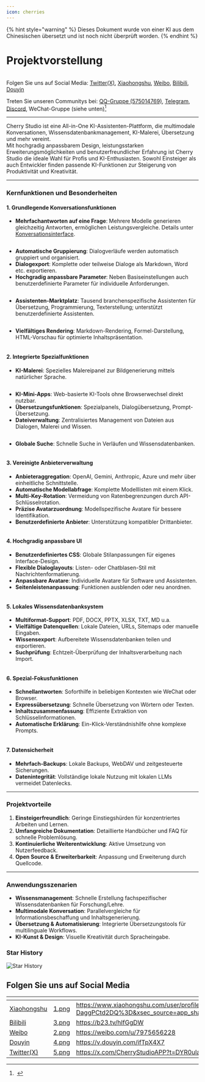```yaml
---
icon: cherries
---
```


{% hint style="warning" %}
Dieses Dokument wurde von einer KI aus dem Chinesischen übersetzt und ist noch nicht überprüft worden.
{% endhint %}

# Projektvorstellung

<figure><img src=".gitbook/assets/docs-readme-banner1.png" alt=""><figcaption></figcaption></figure>

Folgen Sie uns auf Social Media: [Twitter(X)](https://x.com/CherryStudioAPP), [Xiaohongshu](https://www.xiaohongshu.com/user/profile/662b6853000000000b031d9a), [Weibo](https://weibo.com/u/7975656228), [Bilibili](https://space.bilibili.com/3546657515898892), [Douyin](https://www.douyin.com/user/MS4wLjABAAAAmw9A54m5J0hHVMQY5eGrVJ-EHDoOS0hgJ6M1F9MN2Tn2V163A0xrC4_KVzfmQSxC)

Treten Sie unseren Communitys bei: [QQ-Gruppe (575014769)](https://qm.qq.com/q/lo0D4qVZKi), [Telegram](https://t.me/CherryStudioAI), [Discord](https://discord.gg/wez8HtpxqQ), WeChat-Gruppe (siehe unten)[^1]

***

Cherry Studio ist eine All-in-One KI-Assistenten-Plattform, die multimodale Konversationen, Wissensdatenbankmanagement, KI-Malerei, Übersetzung und mehr vereint.\
Mit hochgradig anpassbarem Design, leistungsstarken Erweiterungsmöglichkeiten und benutzerfreundlicher Erfahrung ist Cherry Studio die ideale Wahl für Profis und KI-Enthusiasten. Sowohl Einsteiger als auch Entwickler finden passende KI-Funktionen zur Steigerung von Produktivität und Kreativität.

***

### Kernfunktionen und Besonderheiten

#### **1. Grundlegende Konversationsfunktionen**

* **Mehrfachantworten auf eine Frage**: Mehrere Modelle generieren gleichzeitig Antworten, ermöglichen Leistungsvergleiche. Details unter [Konversationsinterface](cherrystudio/preview/chat.md).

<figure><img src=".gitbook/assets/docs-readme-1 (1).png" alt=""><figcaption></figcaption></figure>

* **Automatische Gruppierung**: Dialogverläufe werden automatisch gruppiert und organisiert.
* **Dialogexport**: Komplette oder teilweise Dialoge als Markdown, Word etc. exportieren.
* **Hochgradig anpassbare Parameter**: Neben Basiseinstellungen auch benutzerdefinierte Parameter für individuelle Anforderungen.

<figure><img src=".gitbook/assets/docs-readme-2 (2).png" alt=""><figcaption></figcaption></figure>

* **Assistenten-Marktplatz**: Tausend branchenspezifische Assistenten für Übersetzung, Programmierung, Texterstellung; unterstützt benutzerdefinierte Assistenten.

<figure><img src=".gitbook/assets/docs-readme-4.png" alt=""><figcaption></figcaption></figure>

* **Vielfältiges Rendering**: Markdown-Rendering, Formel-Darstellung, HTML-Vorschau für optimierte Inhaltspräsentation.

<figure><img src=".gitbook/assets/docs-readme-3 (1).png" alt=""><figcaption></figcaption></figure>

#### **2. Integrierte Spezialfunktionen**

* **KI-Malerei**: Spezielles Malereipanel zur Bildgenerierung mittels natürlicher Sprache.

<figure><img src=".gitbook/assets/docs-readme-5.png" alt=""><figcaption></figcaption></figure>

* **KI-Mini-Apps**: Web-basierte KI-Tools ohne Browserwechsel direkt nutzbar.
* **Übersetzungsfunktionen**: Spezialpanels, Dialogübersetzung, Prompt-Übersetzung.
* **Dateiverwaltung**: Zentralisiertes Management von Dateien aus Dialogen, Malerei und Wissen.

<figure><img src=".gitbook/assets/docs-readme-6.png" alt=""><figcaption></figcaption></figure>

* **Globale Suche**: Schnelle Suche in Verläufen und Wissensdatenbanken.

<figure><img src=".gitbook/assets/docs-readme-7.png" alt=""><figcaption></figcaption></figure>

#### **3. Vereinigte Anbieterverwaltung**

* **Anbieteraggregation**: OpenAI, Gemini, Anthropic, Azure und mehr über einheitliche Schnittstelle.
* **Automatische Modellabfrage**: Komplette Modelllisten mit einem Klick.
* **Multi-Key-Rotation**: Vermeidung von Ratenbegrenzungen durch API-Schlüsselrotation.
* **Präzise Avatarzuordnung**: Modellspezifische Avatare für bessere Identifikation.
* **Benutzerdefinierte Anbieter**: Unterstützung kompatibler Drittanbieter.

<figure><img src=".gitbook/assets/docs-readme-8.png" alt=""><figcaption></figcaption></figure>

#### **4. Hochgradig anpassbare UI**

* **Benutzerdefiniertes CSS**: Globale Stilanpassungen für eigenes Interface-Design.
* **Flexible Dialoglayouts**: Listen- oder Chatblasen-Stil mit Nachrichtenformatierung.
* **Anpassbare Avatare**: Individuelle Avatare für Software und Assistenten.
* **Seitenleistenanpassung**: Funktionen ausblenden oder neu anordnen.

<figure><img src=".gitbook/assets/docs-readme-9.png" alt=""><figcaption></figcaption></figure>

#### **5. Lokales Wissensdatenbanksystem**

* **Multiformat-Support**: PDF, DOCX, PPTX, XLSX, TXT, MD u.a.
* **Vielfältige Datenquellen**: Lokale Dateien, URLs, Sitemaps oder manuelle Eingaben.
* **Wissensexport**: Aufbereitete Wissensdatenbanken teilen und exportieren.
* **Suchprüfung**: Echtzeit-Überprüfung der Inhaltsverarbeitung nach Import.

<figure><img src=".gitbook/assets/docs-readme-10.png" alt=""><figcaption></figcaption></figure>

#### **6. Spezial-Fokusfunktionen**

* **Schnellantworten**: Soforthilfe in beliebigen Kontexten wie WeChat oder Browser.
* **Expressübersetzung**: Schnelle Übersetzung von Wörtern oder Texten.
* **Inhaltszusammenfassung**: Effiziente Extraktion von Schlüsselinformationen.
* **Automatische Erklärung**: Ein-Klick-Verständnishilfe ohne komplexe Prompts.

<figure><img src=".gitbook/assets/docs-readme-11.png" alt=""><figcaption></figcaption></figure>

#### **7. Datensicherheit**

* **Mehrfach-Backups**: Lokale Backups, WebDAV und zeitgesteuerte Sicherungen.
* **Datenintegrität**: Vollständige lokale Nutzung mit lokalen LLMs vermeidet Datenlecks.

***

### **Projektvorteile**

1. **Einsteigerfreundlich**: Geringe Einstiegshürden für konzentriertes Arbeiten und Lernen.
2. **Umfangreiche Dokumentation**: Detaillierte Handbücher und FAQ für schnelle Problemlösung.
3. **Kontinuierliche Weiterentwicklung**: Aktive Umsetzung von Nutzerfeedback.
4. **Open Source & Erweiterbarkeit**: Anpassung und Erweiterung durch Quellcode.

***

### **Anwendungsszenarien**

* **Wissensmanagement**: Schnelle Erstellung fachspezifischer Wissensdatenbanken für Forschung/Lehre.
* **Multimodale Konversation**: Parallelvergleiche für Informationsbeschaffung und Inhaltsgenerierung.
* **Übersetzung & Automatisierung**: Integrierte Übersetzungstools für multilinguale Workflows.
* **KI-Kunst & Design**: Visuelle Kreativität durch Spracheingabe.

### Star History

![Star History](https://urlscan.io/liveshot/?width=1300\&height=620\&url=https://cherrystarhistory.ocool.online/)

## Folgen Sie uns auf Social Media

<table data-view="cards"><thead><tr><th></th><th data-hidden data-card-cover data-type="files"></th><th data-hidden data-card-target data-type="content-ref"></th></tr></thead><tbody><tr><td><a href="https://www.xiaohongshu.com/user/profile/662b6853000000000b031d9a?xsec_token=YB_1nKvlH4r5hPYVVbbsNHF8Y6n6AKlm5-DaggPCtd2DQ%3D&#x26;xsec_source=app_share&#x26;xhsshare=CopyLink&#x26;appuid=662b6853000000000b031d9a&#x26;apptime=1738627324&#x26;share_id=ace5db41b5954fab8d98a2a7865a62bc&#x26;share_channel=copy_link">Xiaohongshu</a></td><td><a href=".gitbook/assets/1.png">1.png</a></td><td><a href="https://www.xiaohongshu.com/user/profile/662b6853000000000b031d9a?xsec_token=YB_1nKvlH4r5hPYVVbbsNHF8Y6n6AKlm5-DaggPCtd2DQ%3D&#x26;xsec_source=app_share&#x26;xhsshare=CopyLink&#x26;appuid=662b6853000000000b031d9a&#x26;apptime=1738627324&#x26;share_id=ace5db41b5954fab8d98a2a7865a62bc&#x26;share_channel=copy_link">https://www.xiaohongshu.com/user/profile/662b6853000000000b031d9a?xsec_token=YB_1nKvlH4r5hPYVVbbsNHF8Y6n6AKlm5-DaggPCtd2DQ%3D&#x26;xsec_source=app_share&#x26;xhsshare=CopyLink&#x26;appuid=662b6853000000000b031d9a&#x26;apptime=1738627324&#x26;share_id=ace5db41b5954fab8d98a2a7865a62bc&#x26;share_channel=copy_link</a></td></tr><tr><td><a href="https://b23.tv/hIfGgDW">Bilibili</a></td><td><a href=".gitbook/assets/3.png">3.png</a></td><td><a href="https://b23.tv/hIfGgDW">https://b23.tv/hIfGgDW</a></td></tr><tr><td><a href="https://weibo.com/u/7975656228">Weibo</a></td><td><a href=".gitbook/assets/2.png">2.png</a></td><td><a href="https://weibo.com/u/7975656228">https://weibo.com/u/7975656228</a></td></tr><tr><td><a href="https://v.douyin.com/ifTpX4X7">Douyin</a></td><td><a href=".gitbook/assets/4.png">4.png</a></td><td><a href="https://v.douyin.com/ifTpX4X7">https://v.douyin.com/ifTpX4X7</a></td></tr><tr><td><a href="https://x.com/CherryStudioAPP?t=DYR0ulaLur-bO4Us3bG79A&#x26;s=05">Twitter(X)</a></td><td><a href=".gitbook/assets/5.png">5.png</a></td><td><a href="https://x.com/CherryStudioAPP?t=DYR0ulaLur-bO4Us3bG79A&#x26;s=05">https://x.com/CherryStudioAPP?t=DYR0ulaLur-bO4Us3bG79A&#x26;s=05</a></td></tr></tbody></table>

[^1]: <img src=".gitbook/assets/微信群二维码.png" alt="" data-size="original">